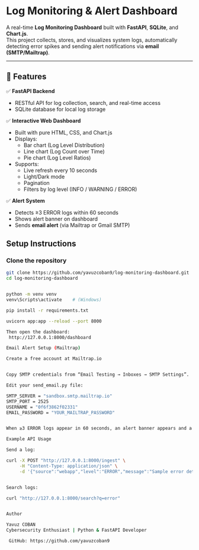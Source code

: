 #  Log Monitoring & Alert Dashboard

A real-time **Log Monitoring Dashboard** built with **FastAPI**, **SQLite**, and **Chart.js**.  
This project collects, stores, and visualizes system logs, automatically detecting error spikes and sending alert notifications via **email (SMTP/Mailtrap)**.

---

## 🚀 Features

✅ **FastAPI Backend**
- RESTful API for log collection, search, and real-time access  
- SQLite database for local log storage  

✅ **Interactive Web Dashboard**
- Built with pure HTML, CSS, and Chart.js  
- Displays:
  - Bar chart (Log Level Distribution)
  - Line chart (Log Count over Time)
  - Pie chart (Log Level Ratios)
- Supports:
  - Live refresh every 10 seconds  
  - Light/Dark mode  
  - Pagination  
  - Filters by log level (INFO / WARNING / ERROR)

✅ **Alert System**
- Detects ≥3 ERROR logs within 60 seconds  
- Shows alert banner on dashboard  
- Sends **email alert** (via Mailtrap or Gmail SMTP)

##  Setup Instructions

###  Clone the repository
```bash
git clone https://github.com/yavuzcoban9/log-monitoring-dashboard.git
cd log-monitoring-dashboard


python -m venv venv
venv\Scripts\activate    # (Windows)

pip install -r requirements.txt

uvicorn app:app --reload --port 8000

Then open the dashboard:
 http://127.0.0.1:8000/dashboard

Email Alert Setup (Mailtrap)

Create a free account at Mailtrap.io


Copy SMTP credentials from “Email Testing → Inboxes → SMTP Settings”.

Edit your send_email.py file:

SMTP_SERVER = "sandbox.smtp.mailtrap.io"
SMTP_PORT = 2525
USERNAME = "0f6f3862f02331"
EMAIL_PASSWORD = "YOUR_MAILTRAP_PASSWORD"


When ≥3 ERROR logs appear in 60 seconds, an alert banner appears and a test email is sent to Mailtrap inbox.

Example API Usage

Send a log:

curl -X POST "http://127.0.0.1:8000/ingest" \
     -H "Content-Type: application/json" \
     -d '{"source":"webapp","level":"ERROR","message":"Sample error detected"}'


Search logs:

curl "http://127.0.0.1:8000/search?q=error"


Author

Yavuz COBAN
Cybersecurity Enthusiast | Python & FastAPI Developer

 GitHub: https://github.com/yavuzcoban9
